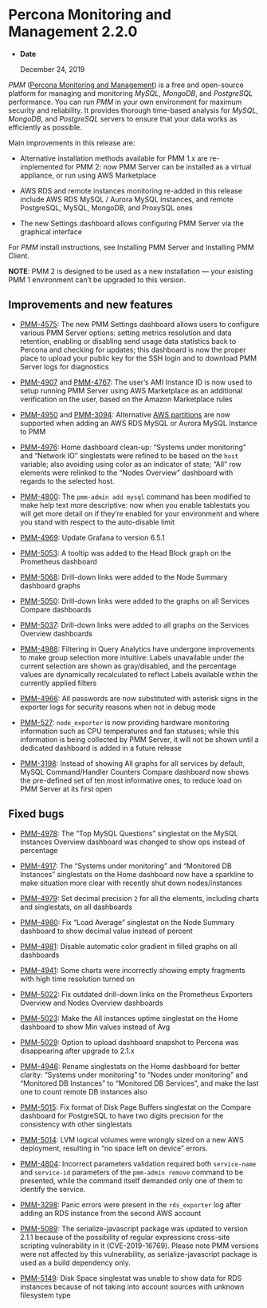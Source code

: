 # Percona Monitoring and Management 2.2.0


* **Date**

    December 24, 2019


*PMM* ([Percona Monitoring and Management](https://www.percona.com/doc/percona-monitoring-and-management/2.x/index.html)) is a free and open-source platform for managing and monitoring *MySQL*, *MongoDB*, and *PostgreSQL* performance. You can run *PMM* in your own environment for maximum security and reliability. It provides thorough time-based analysis for *MySQL*, *MongoDB*, and *PostgreSQL* servers to ensure that your data works as efficiently as possible.

Main improvements in this release are:


* Alternative installation methods available for PMM 1.x are re-implemented for
PMM 2: now PMM Server can be installed as a virtual appliance, or run using
AWS Marketplace


* AWS RDS and remote instances monitoring re-added in this release include
AWS RDS MySQL / Aurora MySQL instances, and remote PostgreSQL, MySQL, MongoDB,
and ProxySQL ones


* The new Settings dashboard allows configuring PMM Server via the graphical
interface

For *PMM* install instructions, see Installing PMM Server and Installing PMM Client.

**NOTE**: PMM 2 is designed to be used as a new installation — your existing
PMM 1 environment can’t be upgraded to this version.

## Improvements and new features


* [PMM-4575](https://jira.percona.com/browse/PMM-4575): The new PMM Settings dashboard allows users to configure
various PMM Server options: setting metrics resolution and data retention,
enabling or disabling send usage data statistics back to Percona and checking
for updates; this dashboard is now the proper place to upload your public key
for the SSH login and to download PMM Server logs for diagnostics


* [PMM-4907](https://jira.percona.com/browse/PMM-4907) and [PMM-4767](https://jira.percona.com/browse/PMM-4767): The user’s AMI Instance ID is now used
to setup running PMM Server using AWS Marketplace as an additional
verification on the user, based on the Amazon Marketplace rules


* [PMM-4950](https://jira.percona.com/browse/PMM-4950) and [PMM-3094](https://jira.percona.com/browse/PMM-3094): Alternative [AWS partitions](https://docs.aws.amazon.com/sdk-for-go/api/aws/endpoints/#pkg-constants)  are now supported when adding an AWS RDS MySQL or Aurora MySQL Instance to PMM


* [PMM-4976](https://jira.percona.com/browse/PMM-4976): Home dashboard clean-up: “Systems under monitoring” and
“Network IO” singlestats were refined to be based on the `host` variable;
also avoiding using color as an indicator of state; “All” row elements were
relinked to the “Nodes Overview” dashboard with regards to the selected host.


* [PMM-4800](https://jira.percona.com/browse/PMM-4800): The `pmm-admin add mysql` command has been modified to make
help text more descriptive: now when you enable tablestats you will get more
detail on if they’re enabled for your environment and where you stand with
respect to the auto-disable limit


* [PMM-4969](https://jira.percona.com/browse/PMM-4969): Update Grafana to version 6.5.1


* [PMM-5053](https://jira.percona.com/browse/PMM-5053): A tooltip was added to the Head Block graph on the Prometheus
dashboard


* [PMM-5068](https://jira.percona.com/browse/PMM-5068): Drill-down links were added to the Node Summary dashboard graphs


* [PMM-5050](https://jira.percona.com/browse/PMM-5050): Drill-down links were added to the graphs on all Services Compare
dashboards


* [PMM-5037](https://jira.percona.com/browse/PMM-5037): Drill-down links were added to all graphs on the Services Overview
dashboards


* [PMM-4988](https://jira.percona.com/browse/PMM-4988): Filtering in Query Analytics have undergone improvements to
make group selection more intuitive: Labels unavailable under the current
selection are shown as gray/disabled, and the percentage values are
dynamically recalculated to reflect Labels available within the currently
applied filters


* [PMM-4966](https://jira.percona.com/browse/PMM-4966): All passwords are now substituted with asterisk signs in the
exporter logs for security reasons when not in debug mode


* [PMM-527](https://jira.percona.com/browse/PMM-527): `node_exporter` is now providing hardware monitoring
information such as CPU temperatures and fan statuses; while this information
is being collected by PMM Server, it will not be shown until a dedicated
dashboard is added in a future release


* [PMM-3198](https://jira.percona.com/browse/PMM-3198): Instead of showing All graphs for all services by default,
MySQL Command/Handler Counters Compare dashboard now shows the pre-defined
set of ten most informative ones, to reduce load on PMM Server at its first
open

## Fixed bugs


* [PMM-4978](https://jira.percona.com/browse/PMM-4978): The “Top MySQL Questions” singlestat on the MySQL
Instances Overview dashboard was changed to show ops instead of percentage


* [PMM-4917](https://jira.percona.com/browse/PMM-4917): The “Systems under monitoring” and “Monitored DB Instances”
singlestats on the Home dashboard now have a sparkline to make situation more
clear with recently shut down nodes/instances


* [PMM-4979](https://jira.percona.com/browse/PMM-4979): Set decimal precision `2` for all the elements, including
charts and singlestats, on all dashboards


* [PMM-4980](https://jira.percona.com/browse/PMM-4980): Fix “Load Average” singlestat on the Node Summary dashboard to
show decimal value instead of percent


* [PMM-4981](https://jira.percona.com/browse/PMM-4981): Disable automatic color gradient in filled graphs on all
dashboards


* [PMM-4941](https://jira.percona.com/browse/PMM-4941): Some charts were incorrectly showing empty fragments with high
time resolution turned on


* [PMM-5022](https://jira.percona.com/browse/PMM-5022): Fix outdated drill-down links on the Prometheus Exporters
Overview and Nodes Overview dashboards


* [PMM-5023](https://jira.percona.com/browse/PMM-5023): Make the All instances uptime singlestat on the Home dashboard
to show Min values instead of Avg


* [PMM-5029](https://jira.percona.com/browse/PMM-5029): Option to upload dashboard snapshot to Percona was
disappearing after upgrade to 2.1.x


* [PMM-4946](https://jira.percona.com/browse/PMM-4946): Rename singlestats on the Home dashboard for better clarity:
“Systems under monitoring” to “Nodes under monitoring” and “Monitored DB
Instances” to “Monitored DB Services”, and make the last one to count remote
DB instances also


* [PMM-5015](https://jira.percona.com/browse/PMM-5015): Fix format of Disk Page Buffers singlestat on the Compare
dashboard for PostgreSQL to have two digits precision for the consistency with
other singlestats


* [PMM-5014](https://jira.percona.com/browse/PMM-5014): LVM logical volumes were wrongly sized on a new AWS
deployment, resulting in “no space left on device” errors.


* [PMM-4804](https://jira.percona.com/browse/PMM-4804): Incorrect parameters validation required both `service-name`
and `service-id` parameters of the `pmm-admin remove` command to be
presented, while the command itself demanded only one of them to identify the
service.


* [PMM-3298](https://jira.percona.com/browse/PMM-3298): Panic errors were present in the `rds_exporter` log after
adding an RDS instance from the second AWS account


* [PMM-5089](https://jira.percona.com/browse/PMM-5089): The serialize-javascript package was updated to version 2.1.1
because of the possibility of regular expressions cross-site scripting
vulnerability in it (CVE-2019-16769). Please note PMM versions were not
affected by this vulnerability, as serialize-javascript package is used as a
build dependency only.


* [PMM-5149](https://jira.percona.com/browse/PMM-5149): Disk Space singlestat was unable to show data for RDS
instances because of not taking into account sources with unknown filesystem
type
